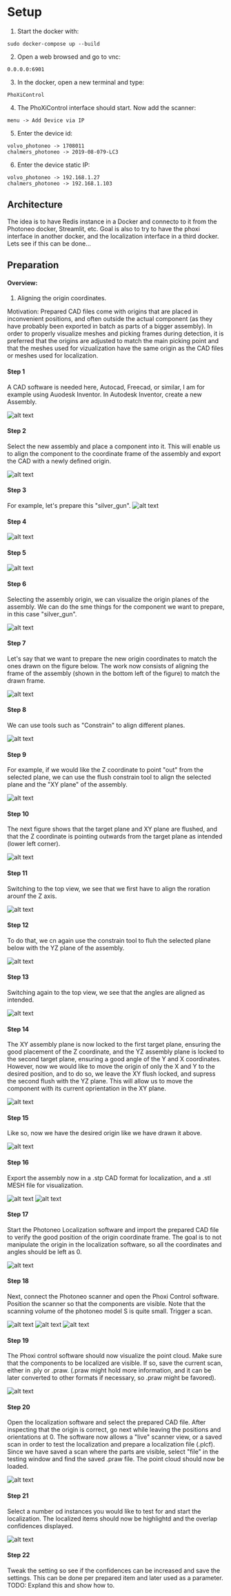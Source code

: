 # Setup
1. Start the docker with: 
```
sudo docker-compose up --build
```
2. Open a web browsed and go to vnc:
```
0.0.0.0:6901
```
3. In the docker, open a new terminal and type:
```
PhoXiControl
```
4. The PhoXiControl interface should start. Now add the scanner:
```
menu -> Add Device via IP
```
5. Enter the device id:
```
volvo_photoneo -> 1708011
chalmers_photoneo -> 2019-08-079-LC3
```
6. Enter the device static IP:
```
volvo_photoneo -> 192.168.1.27
chalmers_photoneo -> 192.168.1.103
```
## Architecture
The idea is to have Redis instance in a Docker and connecto to it from the Photoneo docker, Streamlit, etc.
Goal is also to try to have the phoxi interface in another docker, and the localization interface in a third docker.
Lets see if this can be done...

## Preparation
#### Overview: 
1. Aligning the origin coordinates. 

Motivation: Prepared CAD files come with origins that are placed in inconvenient positions, and often outside the actual component (as they have probably been exported in batch as parts of a bigger assembly). In order to properly visualize meshes and picking frames during detection, it is preferred that the origins are adjusted to match the main picking point and that the meshes used for vizualization have the same origin as the CAD files or meshes used for localization.
#### Step 1
A CAD software is needed here, Autocad, Freecad, or similar, I am for example using Auodesk Inventor. In Autodesk Inventor, create a new Assembly.

![alt text](instruction_images/preparation_1.png)
#### Step 2
Select the new assembly and place a component into it. This will enable us to align the component to the coordinate frame of the assembly and export the CAD with a newly defined origin.

![alt text](instruction_images/preparation_2.png)
#### Step 3
For example, let's prepare this "silver_gun".
![alt text](instruction_images/preparation_3.png)
#### Step 4
![alt text](instruction_images/preparation_4.png)
#### Step 5
![alt text](instruction_images/preparation_5.png)
#### Step 6
Selecting the assembly origin, we can visualize the origin planes of the assembly. We can do the sme things for the component we want to prepare, in this case "silver_gun".

![alt text](instruction_images/preparation_6.png)
#### Step 7
Let's say that we want to prepare the new origin coordinates to match the ones drawn on the figure below. The work now consists of aligning the frame of the assembly (shown in the bottom left of the figure) to match the drawn frame.

![alt text](instruction_images/preparation_7.png)
#### Step 8
We can use tools such as "Constrain" to align different planes. 

![alt text](instruction_images/preparation_8.png)
#### Step 9
For example, if we would like the Z coordinate to point "out" from the selected plane, we can use the flush constrain tool to align the selected plane and the "XY plane" of the assembly.

![alt text](instruction_images/preparation_9.png)
#### Step 10
The next figure shows that the target plane and XY plane are flushed, and that the Z coordinate is pointing outwards from the target plane as intended (lower left corner).

![alt text](instruction_images/preparation_10.png)
#### Step 11
Switching to the top view, we see that we first have to align the roration arounf the Z axis. 

![alt text](instruction_images/preparation_11.png)
#### Step 12
To do that, we cn again use the constrain tool to fluh the selected plane below with the YZ plane of the assembly.

![alt text](instruction_images/preparation_12.png)
#### Step 13
Switching again to the top view, we see that the angles are aligned as intended.

![alt text](instruction_images/preparation_13.png)
#### Step 14
The XY assembly plane is now locked to the first target plane, ensuring the good placement of the Z coordinate, and the YZ assembly plane is locked to the second target plane, ensuring a good angle of the Y and X coordinates. However, now we would like to move the origin of only the X and Y to the desired position, and to do so, we leave the XY flush locked, and supress the second flush with the YZ plane. This will allow us to move the component with its current oprientation in the XY plane.

![alt text](instruction_images/preparation_14.png)

#### Step 15
Like so, now we have the desired origin like we have drawn it above.

![alt text](instruction_images/preparation_15.png)
#### Step 16
Export the assembly now in a .stp CAD format for localization, and a .stl MESH file for visualization. 

![alt text](instruction_images/preparation_16.png)
![alt text](instruction_images/preparation_17.png)
#### Step 17
Start the Photoneo Localization software and import the prepared CAD file to verify the good position of the origin coordinate frame. The goal is to not manipulate the origin in the localization software, so all the coordinates and angles should be left as 0.

![alt text](instruction_images/preparation_18.png)

#### Step 18
Next, connect the Photoneo scanner and open the Phoxi Control software. Position the scanner so that the components are visible. Note that the scanning volume of the photoneo model S is quite small. Trigger a scan. 

![alt text](instruction_images/photoneo_s_range.png)
![alt text](instruction_images/scan_setup.jpg)
![alt text](instruction_images/scanning.jpg)
#### Step 19
The Phoxi control software should now visualize the point cloud. Make sure that the components to be localized are visible. If so, save the current scan, either in .ply or .praw. (.praw might hold more information, and it can be later converted to other formats if necessary, so .praw might be favored).

![alt text](instruction_images/preparation_19.png)
#### Step 20
Open the localization software and select the prepared CAD file. After inspecting that the origin is correct, go next while leaving the positions and orientations at 0. The software now allows a "live" scanner view, or a saved scan in order to test the localization and prepare a localization file (.plcf). Since we have saved a scan where the parts are visible, select "file" in the testing window and find the saved .praw file. The point cloud should now be loaded.

![alt text](instruction_images/preparation_20.png)
#### Step 21
Select a number od instances you would like to test for and start the localization. The localized items should now be highlightd and the overlap confidences displayed.

![alt text](instruction_images/preparation_21.png)
#### Step 22
Tweak the setting so see if the confidences can be increased and save the settings. This can be done per prepared item and later used as a parameter. TODO: Expland this and show how to.